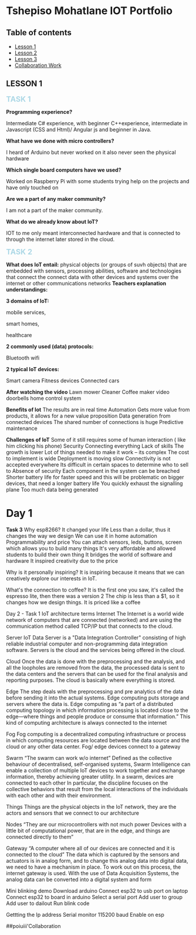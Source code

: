 # Tshepiso Mohatlane IOT Portfolio
## Table of contents
* [Lesson 1](#Lesson-1)
* [Lesson 2](#technologies)
* [Lesson 3](#setup)
* [Collaboration Work](#)
## LESSON 1
<span style="color:#add8e6;font-weight:700;font-size:20px">
TASK 1
</span>


**Programming experience?**

 Intermediate C# experience, with beginner C++experience, intermediate in Javascript (CSS and Html)/ Angular js and beginner in Java.

**What have we done with micro controllers?**

 I heard of Arduino but never worked on it also never seen the physical hardware  

**Which single board computers have we used?**

 Worked on Raspberry Pi with some students trying help on the projects and have only touched on 

**Are we a part of any maker community?**

 I am not a part of the maker community.
 
**What do we already know about IoT?**

IOT to me only meant interconnected hardware and that is connected to through the internet later stored in the cloud.

<span style="color:#add8e6;font-weight:700;font-size:20px">
TASK 2
</span>

**What does IoT entail:**
physical objects (or groups of suvh objects) that are embedded with sensors, processing abilities, software and technologies that connect the connect data with other devices and systems over the internet or other communications networks 
**Teachers explanation understandings:**
 
**3 domains of IoT:**

mobile services,

smart homes, 

healthcare

**2 commonly used (data) protocols:**

Bluetooth
wifi            
 
**2 typical IoT devices:**

Smart camera
Fitness devices
Connected cars

**After watching the video**
Lawn mower 
Cleaner 
Coffee maker
video doorbells
home control system 


**Benefits of Iot**
The results are in real time 
Automation
Gets more value from products, it allows for a new value proposition
Data generation from connected devices
The shared number of connections is huge
Predictive maintenance
 
**Challenges of IoT**
Some of it still requires some of human interaction ( like him clicking his phone)
Security 
Connecting everything
Lack of skills
The growth is lower
Lot of things needed to make it work – its complex
The cost to implement is wide
Deployment is moving slow
Connectivity is not accepted everywhere
Its difficult in certain spaces to determine who to sell to
Absence of security
Each component in the system can be breached
Shorter battery life for faster speed and this will be problematic on bigger devices, that need a longer battery life
You quickly exhaust the signalling plane
Too much data being generated


# Day 1 
**Task 3**
Why esp8266?
It changed your life
Less than a dollar, thus it changes the way we design
We can use it in home automation
Programmability and price
You can attach sensors, leds, buttons, screen which allows you to build many things
It's very affordable and allowed students to build their own thing
It bridges the world of software and hardware
It inspired creativity due to the price

Why is it personally inspiring?
It is inspiring because it means that we can creatively explore our interests in IoT.

What's the connection to coffee?
It is the first one you saw, it's called the espresso lite, then there was a version 2
The chip is less than a $1, so it changes how we design things.
It is priced like a coffee
 

Day 2 - Task 1
IoT architecture terms
Internet
The Internet is a world wide network of computers that are connected (networked) and are using the communication method called TCP/IP but that connects to the cloud.

Server
IoT Data Server is a "Data Integration Controller" consisting of high reliable industrial computer and non-programming data integration software.
Servers is the cloud and the services being offered in the cloud.

Cloud
Once the data is done with the preprocessing and the analysis, 
and all the loopholes are removed from the data, the processed data is sent 
to the data centers and the servers that can be used for the final analysis and reporting purposes.
The cloud is basically where everything is stored.

Edge
The step deals with the preprocessing and pre analytics of the data before sending it into the actual systems. 
Edge computing puts storage and servers where the data is.
Edge computing as “a part of a distributed computing topology in which information processing is located close to the edge—where things and people produce or consume that information.”
This kind of computing architecture is always connected to the internet

Fog
Fog computing is a decentralized computing infrastructure or process in which computing resources are located between the data source and the cloud or any other data center.
Fog/ edge devices connect to a gateway

Swarm
“The swarm can work w/o internet”
Defined as the collective behaviour of decentralised, self-organised systems, Swarm Intelligence can enable a collection of multiple IoT devices to work together and exchange information, thereby achieving greater utility.
In a swarm, devices are connected to each other
In particular, the discipline focuses on the collective behaviors that result from the local interactions of the individuals with each other and with their environment. 

Things
Things are the physical objects in the IoT network, they are the actors and sensors that we connect to our architecture

Nodes
“They are our microcontrollers with not much power
Devices with a little bit of computational power, that are in the edge, and things are connected directly to them”

Gateway
“A computer where all of our devices are connected and it is connected to the cloud”
The data which is captured by the sensors and actuators is in analog form, 
and to change this analog data into digital data, we need to have a mechanism in place. To work out on this process, the internet gateway is used. With the use of Data Acquisition Systems, 
the analog data can be converted into a digital system and form

Mini blinking demo
Download arduino
Connect esp32 to usb port on laptop 
Connect esp32 to board in arduino
Select a serial port
Add user to group
Add user to dailout
Run blink code

Gettting the Ip address
Serial monitor
115200 baud
Enable on esp


##poiuiii'Collaboration
